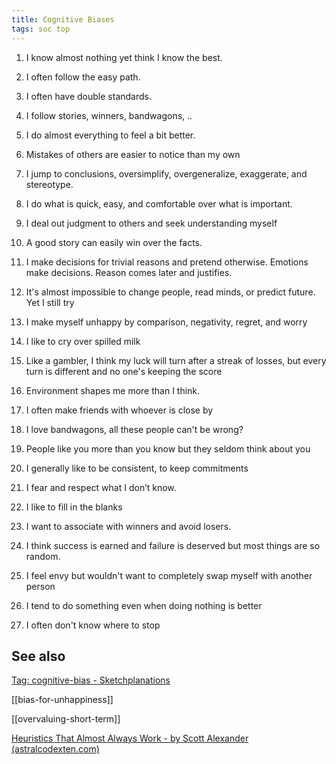```yaml
---
title: Cognitive Biases
tags: soc top
---
```



1. I know almost nothing yet think I know the best. 

2. I often follow the easy path. 

3. I often have double standards. 

4. I follow stories, winners, bandwagons, .. 

5. I do almost everything to feel a bit better. 

6. Mistakes of others are easier to notice than my own

7. I jump to conclusions, oversimplify, overgeneralize, exaggerate, and stereotype. 

8. I do what is quick, easy, and comfortable over what is important.

9. I deal out judgment to others and seek understanding myself

10. A good story can easily win over the facts. 

11. I make decisions for trivial reasons and pretend otherwise. Emotions make decisions. Reason comes later and justifies.

12. It's almost impossible to change people, read minds, or predict future. Yet I still try 

13. I make myself unhappy by comparison, negativity, regret, and worry

14. I like to cry over spilled milk

15. Like a gambler, I think my luck will turn after a streak of losses, but every turn is different and no one's keeping the score 

16. Environment shapes me more than I think.

17. I often make friends with whoever is close by

18. I love bandwagons, all these people can't be wrong?

19. People like you more than you know but they seldom think about you 

20. I generally like to be consistent, to keep commitments

21. I fear and respect what I don’t know.

22. I like to fill in the blanks 

23. I want to associate with winners and avoid losers.

24. I think success is earned and failure is deserved but most things are so random. 

25. I feel envy but wouldn't want to completely swap myself with another person

26. I tend to do something even when doing nothing is better

27. I often don't know where to stop

## See also

[Tag: cognitive-bias - Sketchplanations](https://sketchplanations.com/tags/cognitive-bias)

[[bias-for-unhappiness]]

[[overvaluing-short-term]]

[Heuristics That Almost Always Work - by Scott Alexander (astralcodexten.com)](https://www.astralcodexten.com/p/heuristics-that-almost-always-work)